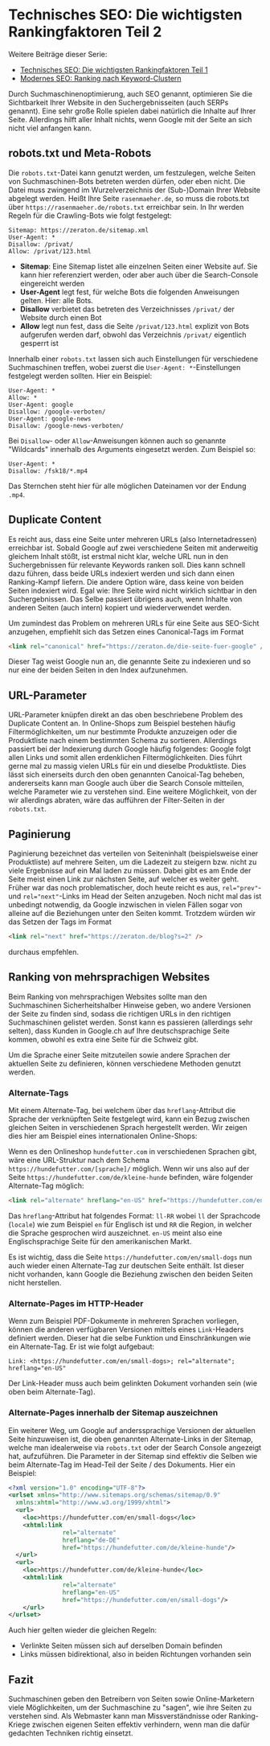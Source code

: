 # Technisches SEO: Die wichtigsten Rankingfaktoren Teil 2

Weitere Beiträge dieser Serie:

* [Technisches SEO: Die wichtigsten Rankingfaktoren Teil 1](https://zeraton.de/blog/technisches-seo-die-wichtigsten-rankingfaktoren-teil-1)
* [Modernes SEO: Ranking nach Keyword-Clustern](https://zeraton.de/blog/modernes-seo-ranking-nach-keyword-clustern)

Durch Suchmaschinenoptimierung, auch SEO genannt, optimieren Sie die Sichtbarkeit Ihrer Website in den Suchergebnisseiten (auch SERPs genannt). Eine sehr große Rolle spielen dabei natürlich die Inhalte auf Ihrer Seite. Allerdings hilft aller Inhalt nichts, wenn Google mit der Seite an sich nicht viel anfangen kann.

## robots.txt und Meta-Robots

Die `robots.txt`-Datei kann genutzt werden, um festzulegen, welche Seiten von Suchmaschinen-Bots betreten werden dürfen, oder eben nicht. Die Datei muss zwingend im Wurzelverzeichnis der (Sub-)Domain Ihrer Website abgelegt werden. Heißt Ihre Seite `rasenmaeher.de`, so muss die robots.txt über `https://rasenmaeher.de/robots.txt` erreichbar sein. In Ihr werden Regeln für die Crawling-Bots wie folgt festgelegt:

```
Sitemap: https://zeraton.de/sitemap.xml
User-Agent: *
Disallow: /privat/
Allow: /privat/123.html
```

* **Sitemap**: Eine Sitemap listet alle einzelnen Seiten einer Website auf. Sie kann hier referenziert werden, oder aber auch über die Search-Console eingereicht werden
* **User-Agent** legt fest, für welche Bots die folgenden Anweisungen gelten. Hier: alle Bots.
* **Disallow** verbietet das betreten des Verzeichnisses `/privat/` der Website durch einen Bot
* **Allow** legt nun fest, dass die Seite `/privat/123.html` explizit von Bots aufgerufen werden darf, obwohl das Verzeichnis `/privat/` eigentlich gesperrt ist

Innerhalb einer `robots.txt` lassen sich auch Einstellungen für verschiedene Suchmaschinen treffen, wobei zuerst die `User-Agent: *`-Einstellungen festgelegt werden sollten. Hier ein Beispiel:

```
User-Agent: *
Allow: *
User-Agent: google
Disallow: /google-verboten/
User-Agent: google-news
Disallow: /google-news-verboten/
```

Bei `Disallow`- oder `Allow`-Anweisungen können auch so genannte "Wildcards" innerhalb des Arguments eingesetzt werden. Zum Beispiel so:

```
User-Agent: *
Disallow: /fsk18/*.mp4
```

Das Sternchen steht hier für alle möglichen Dateinamen vor der Endung `.mp4`.

## Duplicate Content

Es reicht aus, dass eine Seite unter mehreren URLs (also Internetadressen) erreichbar ist. Sobald Google auf zwei verschiedene Seiten mit anderweitig gleichem Inhalt stößt, ist erstmal nicht klar, welche URL nun in den Suchergebnissen für relevante Keywords ranken soll. Dies kann schnell dazu führen, dass beide URLs indexiert werden und sich dann einen Ranking-Kampf liefern. Die andere Option wäre, dass keine von beiden Seiten indexiert wird. Egal wie: Ihre Seite wird nicht wirklich sichtbar in den Suchergebnissen. Das Selbe passiert übrigens auch, wenn Inhalte von anderen Seiten (auch intern) kopiert und wiederverwendet werden.

Um zumindest das Problem on mehreren URLs für eine Seite aus SEO-Sicht anzugehen, empfiehlt sich das Setzen eines Canonical-Tags im Format

```html
<link rel="canonical" href="https://zeraton.de/die-seite-fuer-google" />
```

Dieser Tag weist Google nun an, die genannte Seite zu indexieren und so nur eine der beiden Seiten in den Index aufzunehmen.

## URL-Parameter

URL-Parameter knüpfen direkt an das oben beschriebene Problem des Duplicate Content an. In Online-Shops zum Beispiel bestehen häufig Filtermöglichkeiten, um nur bestimmte Produkte anzuzeigen oder die Produktliste nach einem bestimmten Schema zu sortieren. Allerdings passiert bei der Indexierung durch Google häufig folgendes: Google folgt allen Links und somit allen erdenklichen Filtermöglichkeiten. Dies führt gerne mal zu massig vielen URLs für ein und dieselbe Produktliste. Dies lässt sich einerseits durch den oben genannten Canoical-Tag beheben, andererseits kann man Google auch über die Search Console mitteilen, welche Parameter wie zu verstehen sind. Eine weitere Möglichkeit, von der wir allerdings abraten, wäre das aufführen der Filter-Seiten in der `robots.txt`.

## Paginierung

Paginierung bezeichnet das verteilen von Seiteninhalt (beispielsweise einer Produktliste) auf mehrere Seiten, um die Ladezeit zu steigern bzw. nicht zu viele Ergebnisse auf ein Mal laden zu müssen. Dabei gibt es am Ende der Seite meist einen Link zur nächsten Seite, auf welcher es weiter geht. Früher war das noch problematischer, doch heute reicht es aus, `rel="prev"`- und `rel="next"`-Links im Head der Seiten anzugeben. Noch nicht mal das ist unbedingt notwendig, da Google inzwischen in vielen Fällen sogar von alleine auf die Beziehungen unter den Seiten kommt. Trotzdem würden wir das Setzen der Tags im Format

```html
<link rel="next" href="https://zeraton.de/blog?s=2" />
```

durchaus empfehlen. 

## Ranking von mehrsprachigen Websites

Beim Ranking von mehrsprachigen Websites sollte man den Suchmaschinen Sicherheitshalber Hinweise geben, wo andere Versionen der Seite zu finden sind, sodass die richtigen URLs in den richtigen Suchmaschinen gelistet werden. Sonst kann es passieren (allerdings sehr selten), dass Kunden in Google.ch auf Ihre deutschsprachige Seite kommen, obwohl es extra eine Seite für die Schweiz gibt.

Um die Sprache einer Seite mitzuteilen sowie andere Sprachen der aktuellen Seite zu definieren, können verschiedene Methoden genutzt werden.

### Alternate-Tags

Mit einem Alternate-Tag, bei welchem über das `hreflang`-Attribut die Sprache der verknüpften Seite festgelegt wird, kann ein Bezug zwischen gleichen Seiten in verschiedenen Sprach hergestellt werden. Wir zeigen dies hier am Beispiel eines internationalen Online-Shops:

Wenn es den Onlineshop `hundefutter.com` in verschiedenen Sprachen gibt, wäre eine URL-Struktur nach dem Schema `https://hundefutter.com/[sprache]/` möglich. Wenn wir uns also auf der Seite `https://hundefutter.com/de/kleine-hunde` befinden, wäre folgender Alternate-Tag möglich:

```html 
<link rel="alternate" hreflang="en-US" href="https://hundefutter.com/en/small-dogs" />
```

Das `hreflang`-Attribut hat folgendes Format: `ll-RR` wobei `ll` der Sprachcode (`locale`) wie zum Beispiel `en` für Englisch ist und `RR` die Region, in welcher die Sprache gesprochen wird auszeichnet. `en-US` meint also eine Englischsprachige Seite für den amerikanischen Markt.

Es ist wichtig, dass die Seite `https://hundefutter.com/en/small-dogs` nun auch wieder einen Alternate-Tag zur deutschen Seite enthält. Ist dieser nicht vorhanden, kann Google die Beziehung zwischen den beiden Seiten nicht herstellen.

### Alternate-Pages im HTTP-Header

Wenn zum Beispiel PDF-Dokumente in mehreren Sprachen vorliegen, können die anderen verfügbaren Versionen mittels eines `Link`-Headers definiert werden. Dieser hat die selbe Funktion und Einschränkungen wie ein Alternate-Tag. Er ist wie folgt aufgebaut:

```
Link: <https://hundefutter.com/en/small-dogs>; rel="alternate"; hreflang="en-US"
```

Der Link-Header muss auch beim gelinkten Dokument vorhanden sein (wie oben beim Alternate-Tag).

### Alternate-Pages innerhalb der Sitemap auszeichnen

Ein weiterer Weg, um Google auf anderssprachige Versionen der aktuellen Seite hinzuweisen ist, die oben genannten Alternate-Links in der Sitemap, welche man idealerweise via `robots.txt` oder der Search Console angezeigt hat, aufzuführen. Die Parameter in der Sitemap sind effektiv die Selben wie beim Alternate-Tag im Head-Teil der Seite / des Dokuments. Hier ein Beispiel:

```xml
<?xml version="1.0" encoding="UTF-8"?>
<urlset xmlns="http://www.sitemaps.org/schemas/sitemap/0.9"
  xmlns:xhtml="http://www.w3.org/1999/xhtml">
  <url>
    <loc>https://hundefutter.com/en/small-dogs</loc>
    <xhtml:link 
               rel="alternate"
               hreflang="de-DE"
               href="https://hundefutter.com/de/kleine-hunde"/>
  </url>
  <url>
    <loc>https://hundefutter.com/de/kleine-hunde</loc>
    <xhtml:link 
               rel="alternate"
               hreflang="en-US"
               href="https://hundefutter.com/en/small-dogs"/>
    </url>
</urlset>
```

Auch hier gelten wieder die gleichen Regeln:

* Verlinkte Seiten müssen sich auf derselben Domain befinden
* Links müssen bidirektional, also in beiden Richtungen vorhanden sein

## Fazit

Suchmaschinen geben den Betreibern von Seiten sowie Online-Marketern viele Möglichkeiten, um der Suchmaschine zu "sagen", wie ihre Seiten zu verstehen sind. Als Webmaster kann man Missverständnisse oder Ranking-Kriege zwischen eigenen Seiten effektiv verhindern, wenn man die dafür gedachten Techniken richtig einsetzt.